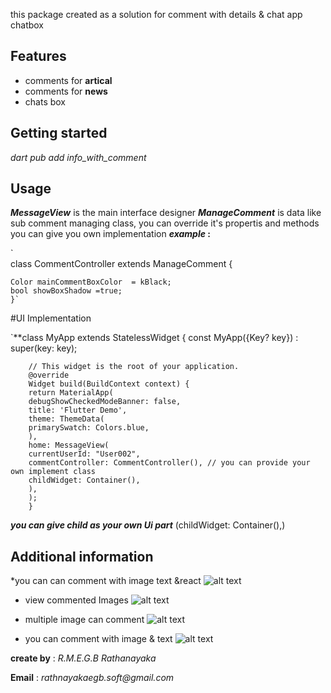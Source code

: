 
this package created  as a solution for comment with details & chat app chatbox 
## Features

* comments for **artical**
* comments for **news**
* chats box

## Getting started

_dart pub add info_with_comment_

## Usage

**_MessageView_** is the main interface designer
**_ManageComment_** is data like sub comment managing class, you can override it's propertis and methods you can give  you own implementation 
****_example_ :**** 

`    
   class CommentController extends ManageComment {
    
    Color mainCommentBoxColor  = kBlack;
    bool showBoxShadow =true;
    }`

#UI Implementation

`**class MyApp extends StatelessWidget {
        const MyApp({Key? key}) : super(key: key);
        
        // This widget is the root of your application.
        @override
        Widget build(BuildContext context) {
        return MaterialApp(
        debugShowCheckedModeBanner: false,
        title: 'Flutter Demo',
        theme: ThemeData(
        primarySwatch: Colors.blue,
        ),
        home: MessageView(
        currentUserId: "User002",
        commentController: CommentController(), // you can provide your own implement class
        childWidget: Container(),
        ),
        );
        }


**_you can give child as your own Ui part_**  (childWidget: Container(),)

## Additional information

*you can can comment with image text &react
![alt text](https://github.com/gihan9310/flutter-comment-libry/blob/main/img.png?raw=true)

* view commented Images
![alt text](https://github.com/gihan9310/flutter-comment-libry/blob/main/img_1.png?raw=true)

* multiple image can comment
  ![alt text](https://github.com/gihan9310/flutter-comment-libry/blob/main/img_2.png?raw=true)

* you can comment with image & text
![alt text](https://github.com/gihan9310/flutter-comment-libry/blob/main/img_3.png?raw=true)


**create by** : _R.M.E.G.B Rathanayaka_

**Email** : _rathnayakaegb.soft@gmail.com_